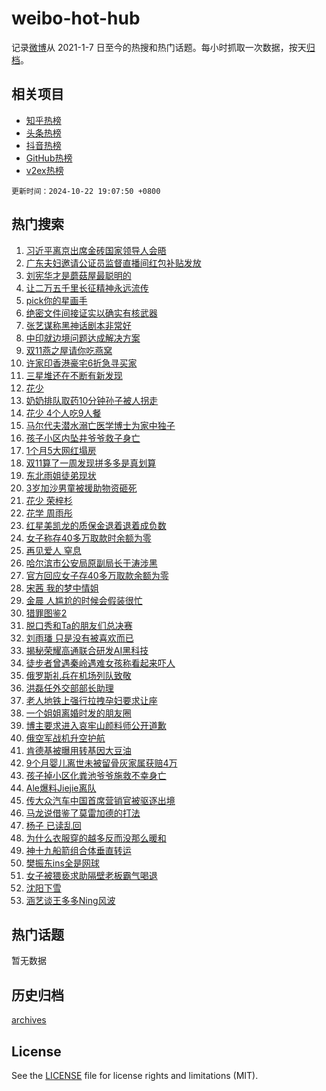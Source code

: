 # weibo-hot-hub

记录[微博](https://www.weibo.com)从 2021-1-7 日至今的热搜和热门话题。每小时抓取一次数据，按天[归档](archives)。

## 相关项目

- [知乎热榜](https://github.com/lonnyzhang423/zhihu-hot-hub)
- [头条热榜](https://github.com/lonnyzhang423/toutiao-hot-hub)
- [抖音热榜](https://github.com/lonnyzhang423/douyin-hot-hub)
- [GitHub热榜](https://github.com/lonnyzhang423/github-hot-hub)
- [v2ex热榜](https://github.com/lonnyzhang423/v2ex-hot-hub)


`更新时间：2024-10-22 19:07:50 +0800`

## 热门搜索

1. [习近平离京出席金砖国家领导人会晤](https://m.weibo.cn/search?containerid=100103type%3D1%26t%3D10%26q%3D%23%E4%B9%A0%E8%BF%91%E5%B9%B3%E7%A6%BB%E4%BA%AC%E5%87%BA%E5%B8%AD%E9%87%91%E7%A0%96%E5%9B%BD%E5%AE%B6%E9%A2%86%E5%AF%BC%E4%BA%BA%E4%BC%9A%E6%99%A4%23&stream_entry_id=51&isnewpage=1&extparam=seat%3D1%26cate%3D10103%26pos%3D0%26q%3D%2523%25E4%25B9%25A0%25E8%25BF%2591%25E5%25B9%25B3%25E7%25A6%25BB%25E4%25BA%25AC%25E5%2587%25BA%25E5%25B8%25AD%25E9%2587%2591%25E7%25A0%2596%25E5%259B%25BD%25E5%25AE%25B6%25E9%25A2%2586%25E5%25AF%25BC%25E4%25BA%25BA%25E4%25BC%259A%25E6%2599%25A4%2523%26filter_type%3Drealtimehot%26stream_entry_id%3D51%26c_type%3D51%26dgr%3D0%26display_time%3D1729595269%26pre_seqid%3D17295952695330123212692)
1. [广东夫妇邀请公证员监督直播间红包补贴发放](https://m.weibo.cn/search?containerid=100103type%3D1%26t%3D10%26q%3D%23%E5%B9%BF%E4%B8%9C%E5%A4%AB%E5%A6%87%E9%82%80%E8%AF%B7%E5%85%AC%E8%AF%81%E5%91%98%E7%9B%91%E7%9D%A3%E7%9B%B4%E6%92%AD%E9%97%B4%E7%BA%A2%E5%8C%85%E8%A1%A5%E8%B4%B4%E5%8F%91%E6%94%BE%23&stream_entry_id=31&isnewpage=1&extparam=seat%3D1%26lcate%3D5001%26band_rank%3D1%26stream_entry_id%3D31%26dgr%3D0%26flag%3D1%26pos%3D0%26realpos%3D1%26filter_type%3Drealtimehot%26q%3D%2523%25E5%25B9%25BF%25E4%25B8%259C%25E5%25A4%25AB%25E5%25A6%2587%25E9%2582%2580%25E8%25AF%25B7%25E5%2585%25AC%25E8%25AF%2581%25E5%2591%2598%25E7%259B%2591%25E7%259D%25A3%25E7%259B%25B4%25E6%2592%25AD%25E9%2597%25B4%25E7%25BA%25A2%25E5%258C%2585%25E8%25A1%25A5%25E8%25B4%25B4%25E5%258F%2591%25E6%2594%25BE%2523%26c_type%3D31%26cate%3D5001%26display_time%3D1729595269%26pre_seqid%3D17295952695330123212692)
1. [刘宪华才是蘑菇屋最聪明的](https://m.weibo.cn/search?containerid=100103type%3D1%26t%3D10%26q%3D%E5%88%98%E5%AE%AA%E5%8D%8E%E6%89%8D%E6%98%AF%E8%98%91%E8%8F%87%E5%B1%8B%E6%9C%80%E8%81%AA%E6%98%8E%E7%9A%84&stream_entry_id=31&isnewpage=1&extparam=seat%3D1%26lcate%3D5001%26band_rank%3D2%26stream_entry_id%3D31%26dgr%3D0%26flag%3D1%26pos%3D1%26realpos%3D2%26filter_type%3Drealtimehot%26q%3D%25E5%2588%2598%25E5%25AE%25AA%25E5%258D%258E%25E6%2589%258D%25E6%2598%25AF%25E8%2598%2591%25E8%258F%2587%25E5%25B1%258B%25E6%259C%2580%25E8%2581%25AA%25E6%2598%258E%25E7%259A%2584%26c_type%3D31%26cate%3D5001%26display_time%3D1729595269%26pre_seqid%3D17295952695330123212692)
1. [让二万五千里长征精神永远流传](https://m.weibo.cn/search?containerid=100103type%3D1%26t%3D10%26q%3D%23%E8%AE%A9%E4%BA%8C%E4%B8%87%E4%BA%94%E5%8D%83%E9%87%8C%E9%95%BF%E5%BE%81%E7%B2%BE%E7%A5%9E%E6%B0%B8%E8%BF%9C%E6%B5%81%E4%BC%A0%23&stream_entry_id=31&isnewpage=1&extparam=seat%3D1%26lcate%3D5001%26band_rank%3D3%26stream_entry_id%3D31%26dgr%3D0%26flag%3D0%26pos%3D2%26realpos%3D3%26filter_type%3Drealtimehot%26q%3D%2523%25E8%25AE%25A9%25E4%25BA%258C%25E4%25B8%2587%25E4%25BA%2594%25E5%258D%2583%25E9%2587%258C%25E9%2595%25BF%25E5%25BE%2581%25E7%25B2%25BE%25E7%25A5%259E%25E6%25B0%25B8%25E8%25BF%259C%25E6%25B5%2581%25E4%25BC%25A0%2523%26c_type%3D31%26cate%3D5001%26display_time%3D1729595269%26pre_seqid%3D17295952695330123212692)
1. [pick你的星画手](https://m.weibo.cn/search?containerid=100103type%3D1%26t%3D10%26q%3D%23pick%E4%BD%A0%E7%9A%84%E6%98%9F%E7%94%BB%E6%89%8B%23&stream_entry_id=31&isnewpage=1&extparam=seat%3D1%26lcate%3D5001%26band_rank%3D4%26stream_entry_id%3D31%26dgr%3D0%26adid%3D259964%26pos%3D3%26cate%3D5001%26filter_type%3Drealtimehot%26q%3D%2523pick%25E4%25BD%25A0%25E7%259A%2584%25E6%2598%259F%25E7%2594%25BB%25E6%2589%258B%2523%26c_type%3D31%26is_ad_pos%3D1%26display_time%3D1729595269%26pre_seqid%3D17295952695330123212692)
1. [绝密文件间接证实以确实有核武器](https://m.weibo.cn/search?containerid=100103type%3D1%26t%3D10%26q%3D%23%E7%BB%9D%E5%AF%86%E6%96%87%E4%BB%B6%E9%97%B4%E6%8E%A5%E8%AF%81%E5%AE%9E%E4%BB%A5%E7%A1%AE%E5%AE%9E%E6%9C%89%E6%A0%B8%E6%AD%A6%E5%99%A8%23&stream_entry_id=31&isnewpage=1&extparam=seat%3D1%26lcate%3D5001%26band_rank%3D4%26stream_entry_id%3D31%26dgr%3D0%26flag%3D0%26pos%3D4%26realpos%3D4%26filter_type%3Drealtimehot%26q%3D%2523%25E7%25BB%259D%25E5%25AF%2586%25E6%2596%2587%25E4%25BB%25B6%25E9%2597%25B4%25E6%258E%25A5%25E8%25AF%2581%25E5%25AE%259E%25E4%25BB%25A5%25E7%25A1%25AE%25E5%25AE%259E%25E6%259C%2589%25E6%25A0%25B8%25E6%25AD%25A6%25E5%2599%25A8%2523%26c_type%3D31%26cate%3D5001%26display_time%3D1729595269%26pre_seqid%3D17295952695330123212692)
1. [张艺谋称黑神话剧本非常好](https://m.weibo.cn/search?containerid=100103type%3D1%26t%3D10%26q%3D%23%E5%BC%A0%E8%89%BA%E8%B0%8B%E7%A7%B0%E9%BB%91%E7%A5%9E%E8%AF%9D%E5%89%A7%E6%9C%AC%E9%9D%9E%E5%B8%B8%E5%A5%BD%23&stream_entry_id=31&isnewpage=1&extparam=seat%3D1%26lcate%3D5001%26band_rank%3D5%26stream_entry_id%3D31%26dgr%3D0%26flag%3D0%26pos%3D5%26realpos%3D5%26filter_type%3Drealtimehot%26q%3D%2523%25E5%25BC%25A0%25E8%2589%25BA%25E8%25B0%258B%25E7%25A7%25B0%25E9%25BB%2591%25E7%25A5%259E%25E8%25AF%259D%25E5%2589%25A7%25E6%259C%25AC%25E9%259D%259E%25E5%25B8%25B8%25E5%25A5%25BD%2523%26c_type%3D31%26cate%3D5001%26display_time%3D1729595269%26pre_seqid%3D17295952695330123212692)
1. [中印就边境问题达成解决方案](https://m.weibo.cn/search?containerid=100103type%3D1%26t%3D10%26q%3D%23%E4%B8%AD%E5%8D%B0%E5%B0%B1%E8%BE%B9%E5%A2%83%E9%97%AE%E9%A2%98%E8%BE%BE%E6%88%90%E8%A7%A3%E5%86%B3%E6%96%B9%E6%A1%88%23&stream_entry_id=31&isnewpage=1&extparam=seat%3D1%26lcate%3D5001%26band_rank%3D6%26stream_entry_id%3D31%26dgr%3D0%26flag%3D0%26pos%3D6%26realpos%3D6%26filter_type%3Drealtimehot%26q%3D%2523%25E4%25B8%25AD%25E5%258D%25B0%25E5%25B0%25B1%25E8%25BE%25B9%25E5%25A2%2583%25E9%2597%25AE%25E9%25A2%2598%25E8%25BE%25BE%25E6%2588%2590%25E8%25A7%25A3%25E5%2586%25B3%25E6%2596%25B9%25E6%25A1%2588%2523%26c_type%3D31%26cate%3D5001%26display_time%3D1729595269%26pre_seqid%3D17295952695330123212692)
1. [双11燕之屋请你吃燕窝](https://m.weibo.cn/search?containerid=100103type%3D1%26t%3D10%26q%3D%23%E5%8F%8C11%E7%87%95%E4%B9%8B%E5%B1%8B%E8%AF%B7%E4%BD%A0%E5%90%83%E7%87%95%E7%AA%9D%23&stream_entry_id=31&isnewpage=1&extparam=seat%3D1%26lcate%3D5001%26band_rank%3D7%26stream_entry_id%3D31%26dgr%3D0%26adid%3D259922%26cate%3D5001%26filter_type%3Drealtimehot%26topic_ad%3D1%26pos%3D7%26q%3D%2523%25E5%258F%258C11%25E7%2587%2595%25E4%25B9%258B%25E5%25B1%258B%25E8%25AF%25B7%25E4%25BD%25A0%25E5%2590%2583%25E7%2587%2595%25E7%25AA%259D%2523%26c_type%3D31%26is_ad_pos%3D1%26display_time%3D1729595269%26pre_seqid%3D17295952695330123212692)
1. [许家印香港豪宅6折急寻买家](https://m.weibo.cn/search?containerid=100103type%3D1%26t%3D10%26q%3D%23%E8%AE%B8%E5%AE%B6%E5%8D%B0%E9%A6%99%E6%B8%AF%E8%B1%AA%E5%AE%856%E6%8A%98%E6%80%A5%E5%AF%BB%E4%B9%B0%E5%AE%B6%23&stream_entry_id=31&isnewpage=1&extparam=seat%3D1%26lcate%3D5001%26band_rank%3D7%26stream_entry_id%3D31%26dgr%3D0%26flag%3D0%26pos%3D8%26realpos%3D7%26filter_type%3Drealtimehot%26q%3D%2523%25E8%25AE%25B8%25E5%25AE%25B6%25E5%258D%25B0%25E9%25A6%2599%25E6%25B8%25AF%25E8%25B1%25AA%25E5%25AE%25856%25E6%258A%2598%25E6%2580%25A5%25E5%25AF%25BB%25E4%25B9%25B0%25E5%25AE%25B6%2523%26c_type%3D31%26cate%3D5001%26display_time%3D1729595269%26pre_seqid%3D17295952695330123212692)
1. [三星堆还在不断有新发现](https://m.weibo.cn/search?containerid=100103type%3D1%26t%3D10%26q%3D%23%E4%B8%89%E6%98%9F%E5%A0%86%E8%BF%98%E5%9C%A8%E4%B8%8D%E6%96%AD%E6%9C%89%E6%96%B0%E5%8F%91%E7%8E%B0%23&stream_entry_id=31&isnewpage=1&extparam=seat%3D1%26lcate%3D5001%26band_rank%3D8%26stream_entry_id%3D31%26dgr%3D0%26flag%3D0%26pos%3D9%26realpos%3D8%26filter_type%3Drealtimehot%26q%3D%2523%25E4%25B8%2589%25E6%2598%259F%25E5%25A0%2586%25E8%25BF%2598%25E5%259C%25A8%25E4%25B8%258D%25E6%2596%25AD%25E6%259C%2589%25E6%2596%25B0%25E5%258F%2591%25E7%258E%25B0%2523%26c_type%3D31%26cate%3D5001%26display_time%3D1729595269%26pre_seqid%3D17295952695330123212692)
1. [花少](https://m.weibo.cn/search?containerid=100103type%3D1%26t%3D10%26q%3D%E8%8A%B1%E5%B0%91&stream_entry_id=31&isnewpage=1&extparam=seat%3D1%26lcate%3D5001%26band_rank%3D9%26stream_entry_id%3D31%26dgr%3D0%26flag%3D1%26pos%3D10%26realpos%3D9%26filter_type%3Drealtimehot%26q%3D%25E8%258A%25B1%25E5%25B0%2591%26c_type%3D31%26cate%3D5001%26display_time%3D1729595269%26pre_seqid%3D17295952695330123212692)
1. [奶奶排队取药10分钟孙子被人拐走](https://m.weibo.cn/search?containerid=100103type%3D1%26t%3D10%26q%3D%23%E5%A5%B6%E5%A5%B6%E6%8E%92%E9%98%9F%E5%8F%96%E8%8D%AF10%E5%88%86%E9%92%9F%E5%AD%99%E5%AD%90%E8%A2%AB%E4%BA%BA%E6%8B%90%E8%B5%B0%23&stream_entry_id=31&isnewpage=1&extparam=seat%3D1%26lcate%3D5001%26band_rank%3D10%26stream_entry_id%3D31%26dgr%3D0%26flag%3D1%26pos%3D11%26realpos%3D10%26filter_type%3Drealtimehot%26q%3D%2523%25E5%25A5%25B6%25E5%25A5%25B6%25E6%258E%2592%25E9%2598%259F%25E5%258F%2596%25E8%258D%25AF10%25E5%2588%2586%25E9%2592%259F%25E5%25AD%2599%25E5%25AD%2590%25E8%25A2%25AB%25E4%25BA%25BA%25E6%258B%2590%25E8%25B5%25B0%2523%26c_type%3D31%26cate%3D5001%26display_time%3D1729595269%26pre_seqid%3D17295952695330123212692)
1. [花少 4个人吃9人餐](https://m.weibo.cn/search?containerid=100103type%3D1%26t%3D10%26q%3D%E8%8A%B1%E5%B0%91+4%E4%B8%AA%E4%BA%BA%E5%90%839%E4%BA%BA%E9%A4%90&stream_entry_id=31&isnewpage=1&extparam=seat%3D1%26lcate%3D5001%26band_rank%3D11%26stream_entry_id%3D31%26dgr%3D0%26flag%3D2%26pos%3D12%26realpos%3D11%26filter_type%3Drealtimehot%26q%3D%25E8%258A%25B1%25E5%25B0%2591%25204%25E4%25B8%25AA%25E4%25BA%25BA%25E5%2590%25839%25E4%25BA%25BA%25E9%25A4%2590%26c_type%3D31%26cate%3D5001%26display_time%3D1729595269%26pre_seqid%3D17295952695330123212692)
1. [马尔代夫潜水溺亡医学博士为家中独子](https://m.weibo.cn/search?containerid=100103type%3D1%26t%3D10%26q%3D%23%E9%A9%AC%E5%B0%94%E4%BB%A3%E5%A4%AB%E6%BD%9C%E6%B0%B4%E6%BA%BA%E4%BA%A1%E5%8C%BB%E5%AD%A6%E5%8D%9A%E5%A3%AB%E4%B8%BA%E5%AE%B6%E4%B8%AD%E7%8B%AC%E5%AD%90%23&stream_entry_id=31&isnewpage=1&extparam=seat%3D1%26lcate%3D5001%26band_rank%3D12%26stream_entry_id%3D31%26dgr%3D0%26flag%3D1%26pos%3D13%26realpos%3D12%26filter_type%3Drealtimehot%26q%3D%2523%25E9%25A9%25AC%25E5%25B0%2594%25E4%25BB%25A3%25E5%25A4%25AB%25E6%25BD%259C%25E6%25B0%25B4%25E6%25BA%25BA%25E4%25BA%25A1%25E5%258C%25BB%25E5%25AD%25A6%25E5%258D%259A%25E5%25A3%25AB%25E4%25B8%25BA%25E5%25AE%25B6%25E4%25B8%25AD%25E7%258B%25AC%25E5%25AD%2590%2523%26c_type%3D31%26cate%3D5001%26display_time%3D1729595269%26pre_seqid%3D17295952695330123212692)
1. [孩子小区内坠井爷爷救子身亡](https://m.weibo.cn/search?containerid=100103type%3D1%26t%3D10%26q%3D%23%E5%AD%A9%E5%AD%90%E5%B0%8F%E5%8C%BA%E5%86%85%E5%9D%A0%E4%BA%95%E7%88%B7%E7%88%B7%E6%95%91%E5%AD%90%E8%BA%AB%E4%BA%A1%23&stream_entry_id=31&isnewpage=1&extparam=seat%3D1%26lcate%3D5001%26band_rank%3D13%26stream_entry_id%3D31%26dgr%3D0%26flag%3D1%26pos%3D14%26realpos%3D13%26filter_type%3Drealtimehot%26q%3D%2523%25E5%25AD%25A9%25E5%25AD%2590%25E5%25B0%258F%25E5%258C%25BA%25E5%2586%2585%25E5%259D%25A0%25E4%25BA%2595%25E7%2588%25B7%25E7%2588%25B7%25E6%2595%2591%25E5%25AD%2590%25E8%25BA%25AB%25E4%25BA%25A1%2523%26c_type%3D31%26cate%3D5001%26display_time%3D1729595269%26pre_seqid%3D17295952695330123212692)
1. [1个月5大网红塌房](https://m.weibo.cn/search?containerid=100103type%3D1%26t%3D10%26q%3D%231%E4%B8%AA%E6%9C%885%E5%A4%A7%E7%BD%91%E7%BA%A2%E5%A1%8C%E6%88%BF%23&stream_entry_id=31&isnewpage=1&extparam=seat%3D1%26lcate%3D5001%26band_rank%3D14%26stream_entry_id%3D31%26dgr%3D0%26flag%3D1%26pos%3D15%26realpos%3D14%26filter_type%3Drealtimehot%26q%3D%25231%25E4%25B8%25AA%25E6%259C%25885%25E5%25A4%25A7%25E7%25BD%2591%25E7%25BA%25A2%25E5%25A1%258C%25E6%2588%25BF%2523%26c_type%3D31%26cate%3D5001%26display_time%3D1729595269%26pre_seqid%3D17295952695330123212692)
1. [双11算了一周发现拼多多是真划算](https://m.weibo.cn/search?containerid=100103type%3D1%26t%3D10%26q%3D%23%E5%8F%8C11%E7%AE%97%E4%BA%86%E4%B8%80%E5%91%A8%E5%8F%91%E7%8E%B0%E6%8B%BC%E5%A4%9A%E5%A4%9A%E6%98%AF%E7%9C%9F%E5%88%92%E7%AE%97%23&stream_entry_id=31&isnewpage=1&extparam=seat%3D1%26lcate%3D5001%26band_rank%3D15%26stream_entry_id%3D31%26dgr%3D0%26adid%3D260145%26flag%3D0%26pos%3D16%26realpos%3D15%26filter_type%3Drealtimehot%26q%3D%2523%25E5%258F%258C11%25E7%25AE%2597%25E4%25BA%2586%25E4%25B8%2580%25E5%2591%25A8%25E5%258F%2591%25E7%258E%25B0%25E6%258B%25BC%25E5%25A4%259A%25E5%25A4%259A%25E6%2598%25AF%25E7%259C%259F%25E5%2588%2592%25E7%25AE%2597%2523%26c_type%3D31%26cate%3D5001%26display_time%3D1729595269%26pre_seqid%3D17295952695330123212692)
1. [东北雨姐徒弟现状](https://m.weibo.cn/search?containerid=100103type%3D1%26t%3D10%26q%3D%23%E4%B8%9C%E5%8C%97%E9%9B%A8%E5%A7%90%E5%BE%92%E5%BC%9F%E7%8E%B0%E7%8A%B6%23&stream_entry_id=31&isnewpage=1&extparam=seat%3D1%26lcate%3D5001%26band_rank%3D16%26stream_entry_id%3D31%26dgr%3D0%26flag%3D1%26pos%3D17%26realpos%3D16%26filter_type%3Drealtimehot%26q%3D%2523%25E4%25B8%259C%25E5%258C%2597%25E9%259B%25A8%25E5%25A7%2590%25E5%25BE%2592%25E5%25BC%259F%25E7%258E%25B0%25E7%258A%25B6%2523%26c_type%3D31%26cate%3D5001%26display_time%3D1729595269%26pre_seqid%3D17295952695330123212692)
1. [3岁加沙男童被援助物资砸死](https://m.weibo.cn/search?containerid=100103type%3D1%26t%3D10%26q%3D%233%E5%B2%81%E5%8A%A0%E6%B2%99%E7%94%B7%E7%AB%A5%E8%A2%AB%E6%8F%B4%E5%8A%A9%E7%89%A9%E8%B5%84%E7%A0%B8%E6%AD%BB%23&stream_entry_id=31&isnewpage=1&extparam=seat%3D1%26lcate%3D5001%26band_rank%3D17%26stream_entry_id%3D31%26dgr%3D0%26flag%3D1%26pos%3D18%26realpos%3D17%26filter_type%3Drealtimehot%26q%3D%25233%25E5%25B2%2581%25E5%258A%25A0%25E6%25B2%2599%25E7%2594%25B7%25E7%25AB%25A5%25E8%25A2%25AB%25E6%258F%25B4%25E5%258A%25A9%25E7%2589%25A9%25E8%25B5%2584%25E7%25A0%25B8%25E6%25AD%25BB%2523%26c_type%3D31%26cate%3D5001%26display_time%3D1729595269%26pre_seqid%3D17295952695330123212692)
1. [花少 荣梓杉](https://m.weibo.cn/search?containerid=100103type%3D1%26t%3D10%26q%3D%E8%8A%B1%E5%B0%91+%E8%8D%A3%E6%A2%93%E6%9D%89&stream_entry_id=31&isnewpage=1&extparam=seat%3D1%26lcate%3D5001%26band_rank%3D18%26stream_entry_id%3D31%26dgr%3D0%26flag%3D2%26pos%3D19%26realpos%3D18%26filter_type%3Drealtimehot%26q%3D%25E8%258A%25B1%25E5%25B0%2591%2520%25E8%258D%25A3%25E6%25A2%2593%25E6%259D%2589%26c_type%3D31%26cate%3D5001%26display_time%3D1729595269%26pre_seqid%3D17295952695330123212692)
1. [花学 周雨彤](https://m.weibo.cn/search?containerid=100103type%3D1%26t%3D10%26q%3D%E8%8A%B1%E5%AD%A6+%E5%91%A8%E9%9B%A8%E5%BD%A4&stream_entry_id=31&isnewpage=1&extparam=seat%3D1%26lcate%3D5001%26band_rank%3D19%26stream_entry_id%3D31%26dgr%3D0%26flag%3D0%26pos%3D20%26realpos%3D19%26filter_type%3Drealtimehot%26q%3D%25E8%258A%25B1%25E5%25AD%25A6%2520%25E5%2591%25A8%25E9%259B%25A8%25E5%25BD%25A4%26c_type%3D31%26cate%3D5001%26display_time%3D1729595269%26pre_seqid%3D17295952695330123212692)
1. [红星美凯龙的质保金退着退着成负数](https://m.weibo.cn/search?containerid=100103type%3D1%26t%3D10%26q%3D%23%E7%BA%A2%E6%98%9F%E7%BE%8E%E5%87%AF%E9%BE%99%E7%9A%84%E8%B4%A8%E4%BF%9D%E9%87%91%E9%80%80%E7%9D%80%E9%80%80%E7%9D%80%E6%88%90%E8%B4%9F%E6%95%B0%23&stream_entry_id=31&isnewpage=1&extparam=seat%3D1%26lcate%3D5001%26band_rank%3D20%26stream_entry_id%3D31%26dgr%3D0%26flag%3D1%26pos%3D21%26realpos%3D20%26filter_type%3Drealtimehot%26q%3D%2523%25E7%25BA%25A2%25E6%2598%259F%25E7%25BE%258E%25E5%2587%25AF%25E9%25BE%2599%25E7%259A%2584%25E8%25B4%25A8%25E4%25BF%259D%25E9%2587%2591%25E9%2580%2580%25E7%259D%2580%25E9%2580%2580%25E7%259D%2580%25E6%2588%2590%25E8%25B4%259F%25E6%2595%25B0%2523%26c_type%3D31%26cate%3D5001%26display_time%3D1729595269%26pre_seqid%3D17295952695330123212692)
1. [女子称存40多万取款时余额为零](https://m.weibo.cn/search?containerid=100103type%3D1%26t%3D10%26q%3D%23%E5%A5%B3%E5%AD%90%E7%A7%B0%E5%AD%9840%E5%A4%9A%E4%B8%87%E5%8F%96%E6%AC%BE%E6%97%B6%E4%BD%99%E9%A2%9D%E4%B8%BA%E9%9B%B6%23&stream_entry_id=31&isnewpage=1&extparam=seat%3D1%26lcate%3D5001%26band_rank%3D21%26stream_entry_id%3D31%26dgr%3D0%26flag%3D0%26pos%3D22%26realpos%3D21%26filter_type%3Drealtimehot%26q%3D%2523%25E5%25A5%25B3%25E5%25AD%2590%25E7%25A7%25B0%25E5%25AD%259840%25E5%25A4%259A%25E4%25B8%2587%25E5%258F%2596%25E6%25AC%25BE%25E6%2597%25B6%25E4%25BD%2599%25E9%25A2%259D%25E4%25B8%25BA%25E9%259B%25B6%2523%26c_type%3D31%26cate%3D5001%26display_time%3D1729595269%26pre_seqid%3D17295952695330123212692)
1. [再见爱人 窒息](https://m.weibo.cn/search?containerid=100103type%3D1%26t%3D10%26q%3D%E5%86%8D%E8%A7%81%E7%88%B1%E4%BA%BA+%E7%AA%92%E6%81%AF&stream_entry_id=31&isnewpage=1&extparam=seat%3D1%26lcate%3D5001%26band_rank%3D22%26stream_entry_id%3D31%26dgr%3D0%26flag%3D1%26pos%3D23%26realpos%3D22%26filter_type%3Drealtimehot%26q%3D%25E5%2586%258D%25E8%25A7%2581%25E7%2588%25B1%25E4%25BA%25BA%2520%25E7%25AA%2592%25E6%2581%25AF%26c_type%3D31%26cate%3D5001%26display_time%3D1729595269%26pre_seqid%3D17295952695330123212692)
1. [哈尔滨市公安局原副局长于涛涉黑](https://m.weibo.cn/search?containerid=100103type%3D1%26t%3D10%26q%3D%23%E5%93%88%E5%B0%94%E6%BB%A8%E5%B8%82%E5%85%AC%E5%AE%89%E5%B1%80%E5%8E%9F%E5%89%AF%E5%B1%80%E9%95%BF%E4%BA%8E%E6%B6%9B%E6%B6%89%E9%BB%91%23&stream_entry_id=31&isnewpage=1&extparam=seat%3D1%26lcate%3D5001%26band_rank%3D23%26stream_entry_id%3D31%26dgr%3D0%26flag%3D0%26pos%3D24%26realpos%3D23%26filter_type%3Drealtimehot%26q%3D%2523%25E5%2593%2588%25E5%25B0%2594%25E6%25BB%25A8%25E5%25B8%2582%25E5%2585%25AC%25E5%25AE%2589%25E5%25B1%2580%25E5%258E%259F%25E5%2589%25AF%25E5%25B1%2580%25E9%2595%25BF%25E4%25BA%258E%25E6%25B6%259B%25E6%25B6%2589%25E9%25BB%2591%2523%26c_type%3D31%26cate%3D5001%26display_time%3D1729595269%26pre_seqid%3D17295952695330123212692)
1. [官方回应女子存40多万取款余额为零](https://m.weibo.cn/search?containerid=100103type%3D1%26t%3D10%26q%3D%23%E5%AE%98%E6%96%B9%E5%9B%9E%E5%BA%94%E5%A5%B3%E5%AD%90%E5%AD%9840%E5%A4%9A%E4%B8%87%E5%8F%96%E6%AC%BE%E4%BD%99%E9%A2%9D%E4%B8%BA%E9%9B%B6%23&stream_entry_id=31&isnewpage=1&extparam=seat%3D1%26lcate%3D5001%26band_rank%3D24%26stream_entry_id%3D31%26dgr%3D0%26flag%3D1%26pos%3D25%26realpos%3D24%26filter_type%3Drealtimehot%26q%3D%2523%25E5%25AE%2598%25E6%2596%25B9%25E5%259B%259E%25E5%25BA%2594%25E5%25A5%25B3%25E5%25AD%2590%25E5%25AD%259840%25E5%25A4%259A%25E4%25B8%2587%25E5%258F%2596%25E6%25AC%25BE%25E4%25BD%2599%25E9%25A2%259D%25E4%25B8%25BA%25E9%259B%25B6%2523%26c_type%3D31%26cate%3D5001%26display_time%3D1729595269%26pre_seqid%3D17295952695330123212692)
1. [宋茜 我的梦中情姐](https://m.weibo.cn/search?containerid=100103type%3D1%26t%3D10%26q%3D%E5%AE%8B%E8%8C%9C+%E6%88%91%E7%9A%84%E6%A2%A6%E4%B8%AD%E6%83%85%E5%A7%90&stream_entry_id=31&isnewpage=1&extparam=seat%3D1%26lcate%3D5001%26band_rank%3D25%26stream_entry_id%3D31%26dgr%3D0%26flag%3D1%26pos%3D26%26realpos%3D25%26filter_type%3Drealtimehot%26q%3D%25E5%25AE%258B%25E8%258C%259C%2520%25E6%2588%2591%25E7%259A%2584%25E6%25A2%25A6%25E4%25B8%25AD%25E6%2583%2585%25E5%25A7%2590%26c_type%3D31%26cate%3D5001%26display_time%3D1729595269%26pre_seqid%3D17295952695330123212692)
1. [金晨 人尴尬的时候会假装很忙](https://m.weibo.cn/search?containerid=100103type%3D1%26t%3D10%26q%3D%E9%87%91%E6%99%A8+%E4%BA%BA%E5%B0%B4%E5%B0%AC%E7%9A%84%E6%97%B6%E5%80%99%E4%BC%9A%E5%81%87%E8%A3%85%E5%BE%88%E5%BF%99&stream_entry_id=31&isnewpage=1&extparam=seat%3D1%26lcate%3D5001%26band_rank%3D26%26stream_entry_id%3D31%26dgr%3D0%26flag%3D1%26pos%3D27%26realpos%3D26%26filter_type%3Drealtimehot%26q%3D%25E9%2587%2591%25E6%2599%25A8%2520%25E4%25BA%25BA%25E5%25B0%25B4%25E5%25B0%25AC%25E7%259A%2584%25E6%2597%25B6%25E5%2580%2599%25E4%25BC%259A%25E5%2581%2587%25E8%25A3%2585%25E5%25BE%2588%25E5%25BF%2599%26c_type%3D31%26cate%3D5001%26display_time%3D1729595269%26pre_seqid%3D17295952695330123212692)
1. [猎罪图鉴2](https://m.weibo.cn/search?containerid=100103type%3D1%26t%3D10%26q%3D%E7%8C%8E%E7%BD%AA%E5%9B%BE%E9%89%B42&stream_entry_id=31&isnewpage=1&extparam=seat%3D1%26lcate%3D5001%26band_rank%3D27%26stream_entry_id%3D31%26dgr%3D0%26flag%3D0%26pos%3D28%26realpos%3D27%26filter_type%3Drealtimehot%26q%3D%25E7%258C%258E%25E7%25BD%25AA%25E5%259B%25BE%25E9%2589%25B42%26c_type%3D31%26cate%3D5001%26display_time%3D1729595269%26pre_seqid%3D17295952695330123212692)
1. [脱口秀和Ta的朋友们总决赛](https://m.weibo.cn/search?containerid=100103type%3D1%26t%3D10%26q%3D%E8%84%B1%E5%8F%A3%E7%A7%80%E5%92%8CTa%E7%9A%84%E6%9C%8B%E5%8F%8B%E4%BB%AC%E6%80%BB%E5%86%B3%E8%B5%9B&stream_entry_id=31&isnewpage=1&extparam=seat%3D1%26lcate%3D5001%26band_rank%3D28%26stream_entry_id%3D31%26dgr%3D0%26flag%3D1%26pos%3D29%26realpos%3D28%26filter_type%3Drealtimehot%26q%3D%25E8%2584%25B1%25E5%258F%25A3%25E7%25A7%2580%25E5%2592%258CTa%25E7%259A%2584%25E6%259C%258B%25E5%258F%258B%25E4%25BB%25AC%25E6%2580%25BB%25E5%2586%25B3%25E8%25B5%259B%26c_type%3D31%26cate%3D5001%26display_time%3D1729595269%26pre_seqid%3D17295952695330123212692)
1. [刘雨璠 只是没有被喜欢而已](https://m.weibo.cn/search?containerid=100103type%3D1%26t%3D10%26q%3D%E5%88%98%E9%9B%A8%E7%92%A0+%E5%8F%AA%E6%98%AF%E6%B2%A1%E6%9C%89%E8%A2%AB%E5%96%9C%E6%AC%A2%E8%80%8C%E5%B7%B2&stream_entry_id=31&isnewpage=1&extparam=seat%3D1%26lcate%3D5001%26band_rank%3D29%26stream_entry_id%3D31%26dgr%3D0%26flag%3D0%26pos%3D30%26realpos%3D29%26filter_type%3Drealtimehot%26q%3D%25E5%2588%2598%25E9%259B%25A8%25E7%2592%25A0%2520%25E5%258F%25AA%25E6%2598%25AF%25E6%25B2%25A1%25E6%259C%2589%25E8%25A2%25AB%25E5%2596%259C%25E6%25AC%25A2%25E8%2580%258C%25E5%25B7%25B2%26c_type%3D31%26cate%3D5001%26display_time%3D1729595269%26pre_seqid%3D17295952695330123212692)
1. [揭秘荣耀高通联合研发AI黑科技](https://m.weibo.cn/search?containerid=100103type%3D1%26t%3D10%26q%3D%23%E6%8F%AD%E7%A7%98%E8%8D%A3%E8%80%80%E9%AB%98%E9%80%9A%E8%81%94%E5%90%88%E7%A0%94%E5%8F%91AI%E9%BB%91%E7%A7%91%E6%8A%80%23&stream_entry_id=31&isnewpage=1&extparam=seat%3D1%26lcate%3D5001%26band_rank%3D30%26stream_entry_id%3D31%26dgr%3D0%26adid%3D260144%26flag%3D0%26pos%3D31%26realpos%3D30%26filter_type%3Drealtimehot%26q%3D%2523%25E6%258F%25AD%25E7%25A7%2598%25E8%258D%25A3%25E8%2580%2580%25E9%25AB%2598%25E9%2580%259A%25E8%2581%2594%25E5%2590%2588%25E7%25A0%2594%25E5%258F%2591AI%25E9%25BB%2591%25E7%25A7%2591%25E6%258A%2580%2523%26c_type%3D31%26cate%3D5001%26display_time%3D1729595269%26pre_seqid%3D17295952695330123212692)
1. [徒步者曾遇秦岭遇难女孩称看起来吓人](https://m.weibo.cn/search?containerid=100103type%3D1%26t%3D10%26q%3D%23%E5%BE%92%E6%AD%A5%E8%80%85%E6%9B%BE%E9%81%87%E7%A7%A6%E5%B2%AD%E9%81%87%E9%9A%BE%E5%A5%B3%E5%AD%A9%E7%A7%B0%E7%9C%8B%E8%B5%B7%E6%9D%A5%E5%90%93%E4%BA%BA%23&stream_entry_id=31&isnewpage=1&extparam=seat%3D1%26lcate%3D5001%26band_rank%3D31%26stream_entry_id%3D31%26dgr%3D0%26flag%3D0%26pos%3D32%26realpos%3D31%26filter_type%3Drealtimehot%26q%3D%2523%25E5%25BE%2592%25E6%25AD%25A5%25E8%2580%2585%25E6%259B%25BE%25E9%2581%2587%25E7%25A7%25A6%25E5%25B2%25AD%25E9%2581%2587%25E9%259A%25BE%25E5%25A5%25B3%25E5%25AD%25A9%25E7%25A7%25B0%25E7%259C%258B%25E8%25B5%25B7%25E6%259D%25A5%25E5%2590%2593%25E4%25BA%25BA%2523%26c_type%3D31%26cate%3D5001%26display_time%3D1729595269%26pre_seqid%3D17295952695330123212692)
1. [俄罗斯礼兵在机场列队致敬](https://m.weibo.cn/search?containerid=100103type%3D1%26t%3D10%26q%3D%23%E4%BF%84%E7%BD%97%E6%96%AF%E7%A4%BC%E5%85%B5%E5%9C%A8%E6%9C%BA%E5%9C%BA%E5%88%97%E9%98%9F%E8%87%B4%E6%95%AC%23&stream_entry_id=31&isnewpage=1&extparam=seat%3D1%26lcate%3D5001%26band_rank%3D32%26stream_entry_id%3D31%26dgr%3D0%26flag%3D1%26pos%3D33%26realpos%3D32%26filter_type%3Drealtimehot%26q%3D%2523%25E4%25BF%2584%25E7%25BD%2597%25E6%2596%25AF%25E7%25A4%25BC%25E5%2585%25B5%25E5%259C%25A8%25E6%259C%25BA%25E5%259C%25BA%25E5%2588%2597%25E9%2598%259F%25E8%2587%25B4%25E6%2595%25AC%2523%26c_type%3D31%26cate%3D5001%26display_time%3D1729595269%26pre_seqid%3D17295952695330123212692)
1. [洪磊任外交部部长助理](https://m.weibo.cn/search?containerid=100103type%3D1%26t%3D10%26q%3D%23%E6%B4%AA%E7%A3%8A%E4%BB%BB%E5%A4%96%E4%BA%A4%E9%83%A8%E9%83%A8%E9%95%BF%E5%8A%A9%E7%90%86%23&stream_entry_id=31&isnewpage=1&extparam=seat%3D1%26lcate%3D5001%26band_rank%3D33%26stream_entry_id%3D31%26dgr%3D0%26flag%3D1%26pos%3D34%26realpos%3D33%26filter_type%3Drealtimehot%26q%3D%2523%25E6%25B4%25AA%25E7%25A3%258A%25E4%25BB%25BB%25E5%25A4%2596%25E4%25BA%25A4%25E9%2583%25A8%25E9%2583%25A8%25E9%2595%25BF%25E5%258A%25A9%25E7%2590%2586%2523%26c_type%3D31%26cate%3D5001%26display_time%3D1729595269%26pre_seqid%3D17295952695330123212692)
1. [老人地铁上强行拉拽孕妇要求让座](https://m.weibo.cn/search?containerid=100103type%3D1%26t%3D10%26q%3D%23%E8%80%81%E4%BA%BA%E5%9C%B0%E9%93%81%E4%B8%8A%E5%BC%BA%E8%A1%8C%E6%8B%89%E6%8B%BD%E5%AD%95%E5%A6%87%E8%A6%81%E6%B1%82%E8%AE%A9%E5%BA%A7%23&stream_entry_id=31&isnewpage=1&extparam=seat%3D1%26lcate%3D5001%26band_rank%3D34%26stream_entry_id%3D31%26dgr%3D0%26flag%3D0%26pos%3D35%26realpos%3D34%26filter_type%3Drealtimehot%26q%3D%2523%25E8%2580%2581%25E4%25BA%25BA%25E5%259C%25B0%25E9%2593%2581%25E4%25B8%258A%25E5%25BC%25BA%25E8%25A1%258C%25E6%258B%2589%25E6%258B%25BD%25E5%25AD%2595%25E5%25A6%2587%25E8%25A6%2581%25E6%25B1%2582%25E8%25AE%25A9%25E5%25BA%25A7%2523%26c_type%3D31%26cate%3D5001%26display_time%3D1729595269%26pre_seqid%3D17295952695330123212692)
1. [一个姐姐离婚时发的朋友圈](https://m.weibo.cn/search?containerid=100103type%3D1%26t%3D10%26q%3D%E4%B8%80%E4%B8%AA%E5%A7%90%E5%A7%90%E7%A6%BB%E5%A9%9A%E6%97%B6%E5%8F%91%E7%9A%84%E6%9C%8B%E5%8F%8B%E5%9C%88&stream_entry_id=31&isnewpage=1&extparam=seat%3D1%26lcate%3D5001%26band_rank%3D35%26stream_entry_id%3D31%26dgr%3D0%26flag%3D0%26pos%3D36%26realpos%3D35%26filter_type%3Drealtimehot%26q%3D%25E4%25B8%2580%25E4%25B8%25AA%25E5%25A7%2590%25E5%25A7%2590%25E7%25A6%25BB%25E5%25A9%259A%25E6%2597%25B6%25E5%258F%2591%25E7%259A%2584%25E6%259C%258B%25E5%258F%258B%25E5%259C%2588%26c_type%3D31%26cate%3D5001%26display_time%3D1729595269%26pre_seqid%3D17295952695330123212692)
1. [博主要求进入哀牢山颜料师公开道歉](https://m.weibo.cn/search?containerid=100103type%3D1%26t%3D10%26q%3D%23%E5%8D%9A%E4%B8%BB%E8%A6%81%E6%B1%82%E8%BF%9B%E5%85%A5%E5%93%80%E7%89%A2%E5%B1%B1%E9%A2%9C%E6%96%99%E5%B8%88%E5%85%AC%E5%BC%80%E9%81%93%E6%AD%89%23&stream_entry_id=31&isnewpage=1&extparam=seat%3D1%26lcate%3D5001%26band_rank%3D36%26stream_entry_id%3D31%26dgr%3D0%26flag%3D0%26pos%3D37%26realpos%3D36%26filter_type%3Drealtimehot%26q%3D%2523%25E5%258D%259A%25E4%25B8%25BB%25E8%25A6%2581%25E6%25B1%2582%25E8%25BF%259B%25E5%2585%25A5%25E5%2593%2580%25E7%2589%25A2%25E5%25B1%25B1%25E9%25A2%259C%25E6%2596%2599%25E5%25B8%2588%25E5%2585%25AC%25E5%25BC%2580%25E9%2581%2593%25E6%25AD%2589%2523%26c_type%3D31%26cate%3D5001%26display_time%3D1729595269%26pre_seqid%3D17295952695330123212692)
1. [俄空军战机升空护航](https://m.weibo.cn/search?containerid=100103type%3D1%26t%3D10%26q%3D%23%E4%BF%84%E7%A9%BA%E5%86%9B%E6%88%98%E6%9C%BA%E5%8D%87%E7%A9%BA%E6%8A%A4%E8%88%AA%23&stream_entry_id=31&isnewpage=1&extparam=seat%3D1%26lcate%3D5001%26band_rank%3D37%26stream_entry_id%3D31%26dgr%3D0%26flag%3D0%26pos%3D38%26realpos%3D37%26filter_type%3Drealtimehot%26q%3D%2523%25E4%25BF%2584%25E7%25A9%25BA%25E5%2586%259B%25E6%2588%2598%25E6%259C%25BA%25E5%258D%2587%25E7%25A9%25BA%25E6%258A%25A4%25E8%2588%25AA%2523%26c_type%3D31%26cate%3D5001%26display_time%3D1729595269%26pre_seqid%3D17295952695330123212692)
1. [肯德基被曝用转基因大豆油](https://m.weibo.cn/search?containerid=100103type%3D1%26t%3D10%26q%3D%23%E8%82%AF%E5%BE%B7%E5%9F%BA%E8%A2%AB%E6%9B%9D%E7%94%A8%E8%BD%AC%E5%9F%BA%E5%9B%A0%E5%A4%A7%E8%B1%86%E6%B2%B9%23&stream_entry_id=31&isnewpage=1&extparam=seat%3D1%26lcate%3D5001%26band_rank%3D38%26stream_entry_id%3D31%26dgr%3D0%26flag%3D0%26pos%3D39%26realpos%3D38%26filter_type%3Drealtimehot%26q%3D%2523%25E8%2582%25AF%25E5%25BE%25B7%25E5%259F%25BA%25E8%25A2%25AB%25E6%259B%259D%25E7%2594%25A8%25E8%25BD%25AC%25E5%259F%25BA%25E5%259B%25A0%25E5%25A4%25A7%25E8%25B1%2586%25E6%25B2%25B9%2523%26c_type%3D31%26cate%3D5001%26display_time%3D1729595269%26pre_seqid%3D17295952695330123212692)
1. [9个月婴儿离世未被留骨灰家属获赔4万](https://m.weibo.cn/search?containerid=100103type%3D1%26t%3D10%26q%3D%239%E4%B8%AA%E6%9C%88%E5%A9%B4%E5%84%BF%E7%A6%BB%E4%B8%96%E6%9C%AA%E8%A2%AB%E7%95%99%E9%AA%A8%E7%81%B0%E5%AE%B6%E5%B1%9E%E8%8E%B7%E8%B5%944%E4%B8%87%23&stream_entry_id=31&isnewpage=1&extparam=seat%3D1%26lcate%3D5001%26band_rank%3D39%26stream_entry_id%3D31%26dgr%3D0%26flag%3D0%26pos%3D40%26realpos%3D39%26filter_type%3Drealtimehot%26q%3D%25239%25E4%25B8%25AA%25E6%259C%2588%25E5%25A9%25B4%25E5%2584%25BF%25E7%25A6%25BB%25E4%25B8%2596%25E6%259C%25AA%25E8%25A2%25AB%25E7%2595%2599%25E9%25AA%25A8%25E7%2581%25B0%25E5%25AE%25B6%25E5%25B1%259E%25E8%258E%25B7%25E8%25B5%25944%25E4%25B8%2587%2523%26c_type%3D31%26cate%3D5001%26display_time%3D1729595269%26pre_seqid%3D17295952695330123212692)
1. [孩子掉小区化粪池爷爷施救不幸身亡](https://m.weibo.cn/search?containerid=100103type%3D1%26t%3D10%26q%3D%23%E5%AD%A9%E5%AD%90%E6%8E%89%E5%B0%8F%E5%8C%BA%E5%8C%96%E7%B2%AA%E6%B1%A0%E7%88%B7%E7%88%B7%E6%96%BD%E6%95%91%E4%B8%8D%E5%B9%B8%E8%BA%AB%E4%BA%A1%23&stream_entry_id=31&isnewpage=1&extparam=seat%3D1%26lcate%3D5001%26band_rank%3D40%26stream_entry_id%3D31%26dgr%3D0%26flag%3D1%26pos%3D41%26realpos%3D40%26filter_type%3Drealtimehot%26q%3D%2523%25E5%25AD%25A9%25E5%25AD%2590%25E6%258E%2589%25E5%25B0%258F%25E5%258C%25BA%25E5%258C%2596%25E7%25B2%25AA%25E6%25B1%25A0%25E7%2588%25B7%25E7%2588%25B7%25E6%2596%25BD%25E6%2595%2591%25E4%25B8%258D%25E5%25B9%25B8%25E8%25BA%25AB%25E4%25BA%25A1%2523%26c_type%3D31%26cate%3D5001%26display_time%3D1729595269%26pre_seqid%3D17295952695330123212692)
1. [Ale爆料Jiejie离队](https://m.weibo.cn/search?containerid=100103type%3D1%26t%3D10%26q%3D%23Ale%E7%88%86%E6%96%99Jiejie%E7%A6%BB%E9%98%9F%23&stream_entry_id=31&isnewpage=1&extparam=seat%3D1%26lcate%3D5001%26band_rank%3D41%26stream_entry_id%3D31%26dgr%3D0%26flag%3D0%26pos%3D42%26realpos%3D41%26filter_type%3Drealtimehot%26q%3D%2523Ale%25E7%2588%2586%25E6%2596%2599Jiejie%25E7%25A6%25BB%25E9%2598%259F%2523%26c_type%3D31%26cate%3D5001%26display_time%3D1729595269%26pre_seqid%3D17295952695330123212692)
1. [传大众汽车中国首席营销官被驱逐出境](https://m.weibo.cn/search?containerid=100103type%3D1%26t%3D10%26q%3D%23%E4%BC%A0%E5%A4%A7%E4%BC%97%E6%B1%BD%E8%BD%A6%E4%B8%AD%E5%9B%BD%E9%A6%96%E5%B8%AD%E8%90%A5%E9%94%80%E5%AE%98%E8%A2%AB%E9%A9%B1%E9%80%90%E5%87%BA%E5%A2%83%23&stream_entry_id=31&isnewpage=1&extparam=seat%3D1%26lcate%3D5001%26band_rank%3D42%26stream_entry_id%3D31%26dgr%3D0%26flag%3D1%26pos%3D43%26realpos%3D42%26filter_type%3Drealtimehot%26q%3D%2523%25E4%25BC%25A0%25E5%25A4%25A7%25E4%25BC%2597%25E6%25B1%25BD%25E8%25BD%25A6%25E4%25B8%25AD%25E5%259B%25BD%25E9%25A6%2596%25E5%25B8%25AD%25E8%2590%25A5%25E9%2594%2580%25E5%25AE%2598%25E8%25A2%25AB%25E9%25A9%25B1%25E9%2580%2590%25E5%2587%25BA%25E5%25A2%2583%2523%26c_type%3D31%26cate%3D5001%26display_time%3D1729595269%26pre_seqid%3D17295952695330123212692)
1. [马龙说借鉴了莫雷加德的打法](https://m.weibo.cn/search?containerid=100103type%3D1%26t%3D10%26q%3D%23%E9%A9%AC%E9%BE%99%E8%AF%B4%E5%80%9F%E9%89%B4%E4%BA%86%E8%8E%AB%E9%9B%B7%E5%8A%A0%E5%BE%B7%E7%9A%84%E6%89%93%E6%B3%95%23&stream_entry_id=31&isnewpage=1&extparam=seat%3D1%26lcate%3D5001%26band_rank%3D43%26stream_entry_id%3D31%26dgr%3D0%26flag%3D0%26pos%3D44%26realpos%3D43%26filter_type%3Drealtimehot%26q%3D%2523%25E9%25A9%25AC%25E9%25BE%2599%25E8%25AF%25B4%25E5%2580%259F%25E9%2589%25B4%25E4%25BA%2586%25E8%258E%25AB%25E9%259B%25B7%25E5%258A%25A0%25E5%25BE%25B7%25E7%259A%2584%25E6%2589%2593%25E6%25B3%2595%2523%26c_type%3D31%26cate%3D5001%26display_time%3D1729595269%26pre_seqid%3D17295952695330123212692)
1. [杨子 已读乱回](https://m.weibo.cn/search?containerid=100103type%3D1%26t%3D10%26q%3D%E6%9D%A8%E5%AD%90+%E5%B7%B2%E8%AF%BB%E4%B9%B1%E5%9B%9E&stream_entry_id=31&isnewpage=1&extparam=seat%3D1%26lcate%3D5001%26band_rank%3D44%26stream_entry_id%3D31%26dgr%3D0%26flag%3D0%26pos%3D45%26realpos%3D44%26filter_type%3Drealtimehot%26q%3D%25E6%259D%25A8%25E5%25AD%2590%2520%25E5%25B7%25B2%25E8%25AF%25BB%25E4%25B9%25B1%25E5%259B%259E%26c_type%3D31%26cate%3D5001%26display_time%3D1729595269%26pre_seqid%3D17295952695330123212692)
1. [为什么衣服穿的越多反而没那么暖和](https://m.weibo.cn/search?containerid=100103type%3D1%26t%3D10%26q%3D%23%E4%B8%BA%E4%BB%80%E4%B9%88%E8%A1%A3%E6%9C%8D%E7%A9%BF%E7%9A%84%E8%B6%8A%E5%A4%9A%E5%8F%8D%E8%80%8C%E6%B2%A1%E9%82%A3%E4%B9%88%E6%9A%96%E5%92%8C%23&stream_entry_id=31&isnewpage=1&extparam=seat%3D1%26lcate%3D5001%26band_rank%3D45%26stream_entry_id%3D31%26dgr%3D0%26flag%3D0%26pos%3D46%26realpos%3D45%26filter_type%3Drealtimehot%26q%3D%2523%25E4%25B8%25BA%25E4%25BB%2580%25E4%25B9%2588%25E8%25A1%25A3%25E6%259C%258D%25E7%25A9%25BF%25E7%259A%2584%25E8%25B6%258A%25E5%25A4%259A%25E5%258F%258D%25E8%2580%258C%25E6%25B2%25A1%25E9%2582%25A3%25E4%25B9%2588%25E6%259A%2596%25E5%2592%258C%2523%26c_type%3D31%26cate%3D5001%26display_time%3D1729595269%26pre_seqid%3D17295952695330123212692)
1. [神十九船箭组合体垂直转运](https://m.weibo.cn/search?containerid=100103type%3D1%26t%3D10%26q%3D%23%E7%A5%9E%E5%8D%81%E4%B9%9D%E8%88%B9%E7%AE%AD%E7%BB%84%E5%90%88%E4%BD%93%E5%9E%82%E7%9B%B4%E8%BD%AC%E8%BF%90%23&stream_entry_id=31&isnewpage=1&extparam=seat%3D1%26lcate%3D5001%26band_rank%3D46%26stream_entry_id%3D31%26dgr%3D0%26flag%3D0%26pos%3D47%26realpos%3D46%26filter_type%3Drealtimehot%26q%3D%2523%25E7%25A5%259E%25E5%258D%2581%25E4%25B9%259D%25E8%2588%25B9%25E7%25AE%25AD%25E7%25BB%2584%25E5%2590%2588%25E4%25BD%2593%25E5%259E%2582%25E7%259B%25B4%25E8%25BD%25AC%25E8%25BF%2590%2523%26c_type%3D31%26cate%3D5001%26display_time%3D1729595269%26pre_seqid%3D17295952695330123212692)
1. [樊振东ins全是网球](https://m.weibo.cn/search?containerid=100103type%3D1%26t%3D10%26q%3D%23%E6%A8%8A%E6%8C%AF%E4%B8%9Cins%E5%85%A8%E6%98%AF%E7%BD%91%E7%90%83%23&stream_entry_id=31&isnewpage=1&extparam=seat%3D1%26lcate%3D5001%26band_rank%3D47%26stream_entry_id%3D31%26dgr%3D0%26flag%3D1%26pos%3D48%26realpos%3D47%26filter_type%3Drealtimehot%26q%3D%2523%25E6%25A8%258A%25E6%258C%25AF%25E4%25B8%259Cins%25E5%2585%25A8%25E6%2598%25AF%25E7%25BD%2591%25E7%2590%2583%2523%26c_type%3D31%26cate%3D5001%26display_time%3D1729595269%26pre_seqid%3D17295952695330123212692)
1. [女子被猥亵求助隔壁老板霸气喝退](https://m.weibo.cn/search?containerid=100103type%3D1%26t%3D10%26q%3D%23%E5%A5%B3%E5%AD%90%E8%A2%AB%E7%8C%A5%E4%BA%B5%E6%B1%82%E5%8A%A9%E9%9A%94%E5%A3%81%E8%80%81%E6%9D%BF%E9%9C%B8%E6%B0%94%E5%96%9D%E9%80%80%23&stream_entry_id=31&isnewpage=1&extparam=seat%3D1%26lcate%3D5001%26band_rank%3D48%26stream_entry_id%3D31%26dgr%3D0%26flag%3D1%26pos%3D49%26realpos%3D48%26filter_type%3Drealtimehot%26q%3D%2523%25E5%25A5%25B3%25E5%25AD%2590%25E8%25A2%25AB%25E7%258C%25A5%25E4%25BA%25B5%25E6%25B1%2582%25E5%258A%25A9%25E9%259A%2594%25E5%25A3%2581%25E8%2580%2581%25E6%259D%25BF%25E9%259C%25B8%25E6%25B0%2594%25E5%2596%259D%25E9%2580%2580%2523%26c_type%3D31%26cate%3D5001%26display_time%3D1729595269%26pre_seqid%3D17295952695330123212692)
1. [沈阳下雪](https://m.weibo.cn/search?containerid=100103type%3D1%26t%3D10%26q%3D%E6%B2%88%E9%98%B3%E4%B8%8B%E9%9B%AA&stream_entry_id=31&isnewpage=1&extparam=seat%3D1%26lcate%3D5001%26band_rank%3D49%26stream_entry_id%3D31%26dgr%3D0%26flag%3D0%26pos%3D50%26realpos%3D49%26filter_type%3Drealtimehot%26q%3D%25E6%25B2%2588%25E9%2598%25B3%25E4%25B8%258B%25E9%259B%25AA%26c_type%3D31%26cate%3D5001%26display_time%3D1729595269%26pre_seqid%3D17295952695330123212692)
1. [涵艺谈王多多Ning风波](https://m.weibo.cn/search?containerid=100103type%3D1%26t%3D10%26q%3D%23%E6%B6%B5%E8%89%BA%E8%B0%88%E7%8E%8B%E5%A4%9A%E5%A4%9ANing%E9%A3%8E%E6%B3%A2%23&stream_entry_id=31&isnewpage=1&extparam=seat%3D1%26lcate%3D5001%26band_rank%3D50%26stream_entry_id%3D31%26dgr%3D0%26flag%3D0%26pos%3D51%26realpos%3D50%26filter_type%3Drealtimehot%26q%3D%2523%25E6%25B6%25B5%25E8%2589%25BA%25E8%25B0%2588%25E7%258E%258B%25E5%25A4%259A%25E5%25A4%259ANing%25E9%25A3%258E%25E6%25B3%25A2%2523%26c_type%3D31%26cate%3D5001%26display_time%3D1729595269%26pre_seqid%3D17295952695330123212692)

## 热门话题

暂无数据

## 历史归档

[archives](archives)

## License

See the [LICENSE](LICENSE) file for license rights and limitations (MIT).
